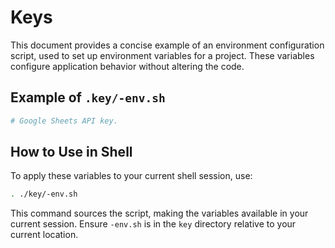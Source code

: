 # Keys

This document provides a concise example of an environment configuration script, used to set up environment variables for a project. These variables configure application behavior without altering the code.

## Example of `.key/-env.sh`

```bash
# Google Sheets API key.

```

## How to Use in Shell

To apply these variables to your current shell session, use:

```bash
. ./key/-env.sh
```

This command sources the script, making the variables available in your current session. Ensure `-env.sh` is in the `key` directory relative to your current location.